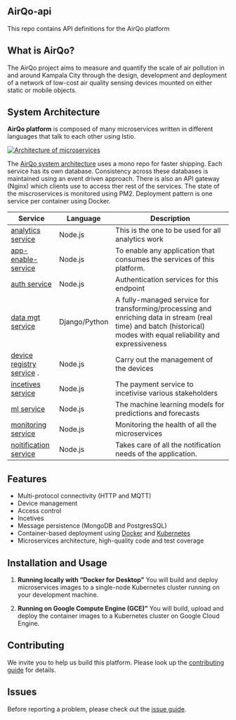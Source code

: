 ## AirQo-api
This repo contains API definitions for the AirQo platform


## What is AirQo?
The AirQo project aims to measure and quantify the scale of air pollution in and around Kampala City through the design, development and deployment of a network of low-cost air quality sensing devices mounted on either static or mobile objects.

## System Architecture

**AirQo platform** is composed of many microservices written in different languages that talk to each other using Istio.

[![Architecture of
microservices](./docs/img/architecture-diagram.png)](./docs/img/architecture-diagram.png)

The [AirQo system architecture](https://github.com/airqo-platform/AirQo-api/wiki/System-Architecture) uses a mono repo for faster shipping. Each service has its own database. Consistency across these databases is maintained using an event driven approach. There is also an API gateway (Nginx) which clients use to access ther rest of the services. The state of the miscroservices is monitored using PM2. Deployment pattern is one service per container using Docker.

| Service                                                           | Language      | Description                                                                                                                       |
| ----------------------------------------------------------------- | ------------- | --------------------------------------------------------------------------------------------------------------------------------- |
| [analytics service](./src/analytics-service)                      | Node.js        | This is the one to be used for all analytics work                                                                            |
| [app-enable-service](./src/app-enable-service)                    | Node.js        | To enable any application that consumes the services of this platform.                                                            |
| [auth service](./src/auth-service)                                | Node.js       | Authentication services for this endpoint                                                                                  |
| [data mgt service](./src/data-mgt-service)                        | Django/Python | A fully-managed service for transforming/processing and enriching data in stream (real time) and batch (historical) modes with equal reliability and expressiveness                                                                            |
| [device registry service](./src/device-registry-service) .        | Node.js        | Carry out the management of the devices                                                                                           |
| [incetives service](./src/incetives-service)                      | Node.js        | The payment service to incetivise various stakeholders                                                                      |
| [ml service](./src/ml-service)                                    | Node.js        | The machine learning models for predictions and forecasts                                                                 |
| [monitoring service](./src/monitoring-service)                    | Node.js        | Monitoring the health of all the microservices                                                                             |
| [noitification service](./src/notification-service)               | Node.js        | Takes care of all the notification needs of the application.                                                                       |
                                           

## Features
- Multi-protocol connectivity (HTTP and MQTT)
- Device management
- Access control
- Incetives
- Message persistence (MongoDB and PostgresSQL)
- Container-based deployment using [Docker](https://www.docker.com/) and [Kubernetes](https://kubernetes.io/)
- Microservices architecture, high-quality code and test coverage

## Installation and Usage

1. **Running locally with “Docker for Desktop”** You will build and deploy microservices images to a single-node Kubernetes cluster running on your development machine.

2. **Running on Google Compute Engine (GCE)”** You will build, upload and deploy the container images to a Kubernetes cluster on Google Cloud Engine.


## Contributing
We invite you to help us build this platform. Please look up the [contributing guide](https://github.com/airqo-platform/AirQo-api/wiki/Coding-Guidelines) for details.

## Issues
Before reporting a problem, please check out the [issue guide](https://github.com/airqo-platform/AirQo-api/wiki/Coding-Guidelines).
